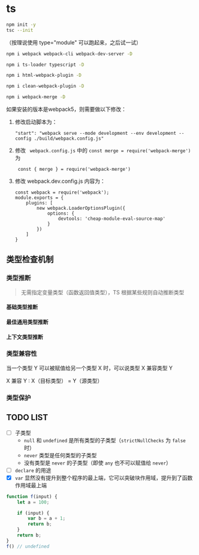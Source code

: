 # ts

```bash
npm init -y
tsc --init
```

（按理说使用 type="module" 可以跑起来，之后试一试）

```bash
npm i webpack webpack-cli webpack-dev-server -D
```

```bash
npm i ts-loader typescript -D
```

```bash
npm i html-webpack-plugin -D
```

```bash
npm i clean-webpack-plugin -D
```

```bash
npm i webpack-merge -D
```

如果安装的版本是webpack5，则需要做以下修改：

1. 修改启动脚本为：

   ```
   "start": "webpack serve --mode development --env development --config ./build/webpack.config.js" 
   ```

2. 修改 ` webpack.config.js` 中的 `const merge = require('webpack-merge')` 为

   ```
    const { merge } = require('webpack-merge') 
   ```

3. 修改 webpack.dev.config.js 内容为：

   ```
   const webpack = require('webpack');
   module.exports = {
       plugins: [
           new webpack.LoaderOptionsPlugin({
               options: {
                   devtools: 'cheap-module-eval-source-map'
               }
           })
       ]
   }
   ```

## 类型检查机制

### 类型推断

> 无需指定变量类型（函数返回值类型），TS 根据某些规则自动推断类型

#### 基础类型推断

#### 最佳通用类型推断

#### 上下文类型推断

### 类型兼容性

当一个类型 Y 可以被赋值给另一个类型 X 时，可以说类型 X 兼容类型 Y

X 兼容 Y : X（目标类型） = Y（源类型）

### 类型保护

## TODO LIST

- [ ] 子类型
  - `null` 和 `undefined` 是所有类型的子类型（`strictNullChecks` 为 `false` 时）
  - `never` 类型是任何类型的子类型
  - 没有类型是 `never` 的子类型（即使 `any` 也不可以赋值给 `never`）
- [ ] `declare` 的用途
- [x] `var` 显然没有提升到整个程序的最上端，它可以突破块作用域，提升到了函数作用域最上端
```js
function f(input) {
    let a = 100;

    if (input) {
        var b = a + 1;
        return b;
    }
    return b;
}
f() // undefined
```
